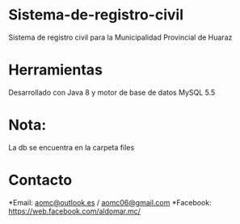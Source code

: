 # Sistema-de-registro-civil
Sistema de registro civil para la Municipalidad Provincial de Huaraz

# Herramientas
Desarrollado con Java 8 y motor de base de datos MySQL 5.5

# Nota: 
La db se encuentra en la carpeta files

# Contacto
*Email: aomc@outlook.es / aomc06@gmail.com *Facebook: https://web.facebook.com/aldomar.mc/
